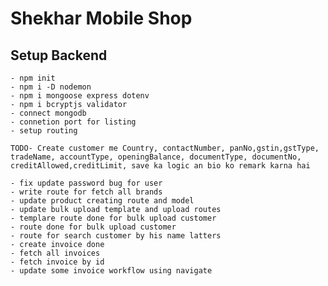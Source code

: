# Shekhar Mobile Shop

  ## Setup Backend
    - npm init 
    - npm i -D nodemon
    - npm i mongoose express dotenv
    - npm i bcryptjs validator
    - connect mongodb
    - connetion port for listing
    - setup routing

    TODO- Create customer me Country, contactNumber, panNo,gstin,gstType, tradeName, accountType, openingBalance, documentType, documentNo, creditAllowed,creditLimit, save ka logic an bio ko remark karna hai

    - fix update password bug for user
    - write route for fetch all brands
    - update product creating route and model
    - update bulk upload template and upload routes
    - templare route done for bulk upload customer
    - route done for bulk upload customer
    - route for search customer by his name latters
    - create invoice done
    - fetch all invoices
    - fetch invoice by id
    - update some invoice workflow using navigate
    